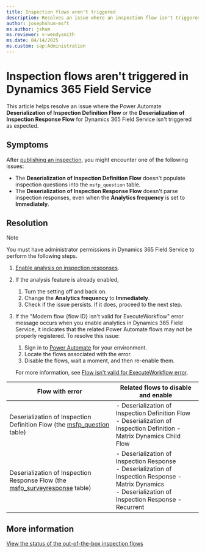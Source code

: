 ```yaml
---
title: Inspection flows aren't triggered
description: Resolves an issue where an inspection flow isn't triggered in a Microsoft Dynamics 365 Field Service environment.
author: josephshum-msft
ms.author: jshum
ms.reviewer: v-wendysmith
ms.date: 04/14/2025
ms.custom: sap:Administration
---
```

# Inspection flows aren't triggered in Dynamics 365 Field Service

This article helps resolve an issue where the Power Automate **Deserialization of Inspection Definition Flow** or the **Deserialization of Inspection Response Flow** for Dynamics 365 Field Service isn't triggered as expected.

## Symptoms

After [publishing an inspection](/dynamics365/field-service/inspections#create-inspection), you might encounter one of the following issues:

- The **Deserialization of Inspection Definition Flow** doesn't populate inspection questions into the `msfp_question` table.
- The **Deserialization of Inspection Response Flow** doesn't parse inspection responses, even when the **Analytics frequency** is set to **Immediately**.

## Resolution

> [!NOTE]
> You must have administrator permissions in Dynamics 365 Field Service to perform the following steps.

1. [Enable analysis on inspection responses](/dynamics365/field-service/inspections-reporting#enable-analysis-on-inspection-responses).

1. If the analysis feature is already enabled,

   1. Turn the setting off and back on.
   2. Change the **Analytics frequency** to **Immediately**.
   3. Check if the issue persists. If it does, proceed to the next step.

1. If the "Modern flow {flow ID} isn't valid for ExecuteWorkflow" error message occurs when you enable analytics in Dynamics 365 Field Service, it indicates that the related Power Automate flows may not be properly registered. To resolve this issue:

   1. Sign in to [Power Automate](https://make.powerautomate.com/) for your environment.
   2. Locate the flows associated with the error.
   3. Disable the flows, wait a moment, and then re-enable them.

   For more information, see [Flow isn't valid for ExecuteWorkflow error](../../customer-service/service-level-agreements/sla-modern-flow-not-valid.md).

|Flow with error  |Related flows to disable and enable  |
|---------|---------|
|Deserialization of Inspection Definition Flow (the [msfp_question](/dynamics365/developer/reference/entities/msfp_question) table)     |- Deserialization of Inspection Definition Flow<br/>- Deserialization of Inspection Definition - Matrix Dynamics Child Flow |
|Deserialization of Inspection Response Flow (the [msfp_surveyresponse](/dynamics365/developer/reference/entities/msfp_surveyresponse) table)     |- Deserialization of Inspection Response<br/>- Deserialization of Inspection Response - Matrix Dynamics<br/>- Deserialization of Inspection Response - Recurrent |

## More information

[View the status of the out-of-the-box inspection flows](/dynamics365/field-service/inspections-reporting)
